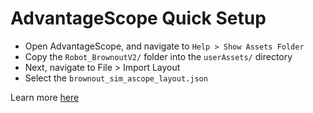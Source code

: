 # AdvantageScope Quick Setup

- Open AdvantageScope, and navigate to `Help > Show Assets Folder`
- Copy the `Robot_BrownoutV2/` folder into the `userAssets/` directory
- Next, navigate to File > Import Layout
- Select the `brownout_sim_ascope_layout.json`

Learn more [here](https://docs.google.com/presentation/d/1dn9uMHjd4_f11lE1L4BZJm6liR8zQ6XoB1TOTw9aH5k/edit?usp=sharing)
